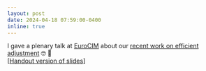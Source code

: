 ```yaml
---
layout: post
date: 2024-04-18 07:59:00-0400
inline: true
---
```


I gave a plenary talk at [EuroCIM](https://www.eurocim.org/) about our 
[recent work on efficient adjustment](https://arxiv.org/abs/2402.12980) :nerd_face: :speech_balloon:
\
[[Handout version of slides](https://github.com/AlexanderChristgau/AlexanderChristgau.github.io/blob/master/_data/EuroCIM_handout.pdf)]